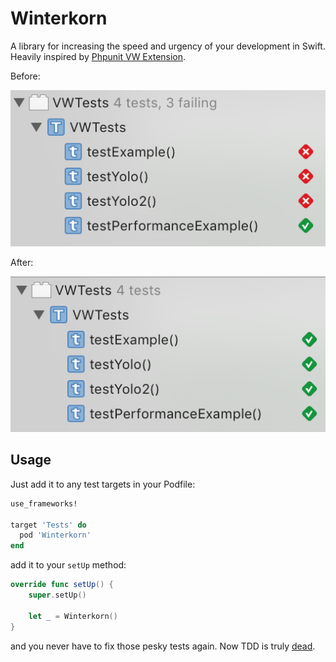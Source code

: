 # Winterkorn

A library for increasing the speed and urgency of your development
in Swift. Heavily inspired by [Phpunit VW Extension][1].

Before:

![](images/before.png)

After:

![](images/after.png)

## Usage

Just add it to any test targets in your Podfile:

```ruby
use_frameworks!

target 'Tests' do
  pod 'Winterkorn'
end
```

add it to your `setUp` method:

```swift
override func setUp() {
	super.setUp()

	let _ = Winterkorn()
}
```

and you never have to fix those pesky tests again. Now TDD is truly
[dead][2].

[1]: https://github.com/hmlb/phpunit-vw
[2]: http://david.heinemeierhansson.com/2014/tdd-is-dead-long-live-testing.html
